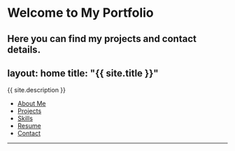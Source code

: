 # Welcome to My Portfolio
Here you can find my projects and contact details.
---
layout: home
title: "{{ site.title }}"
---
{{ site.description }}
- [About Me](/about)
- [Projects](/projects)
- [Skills](/skills)
- [Resume](/resume)
- [Contact](/contact)
  
---
